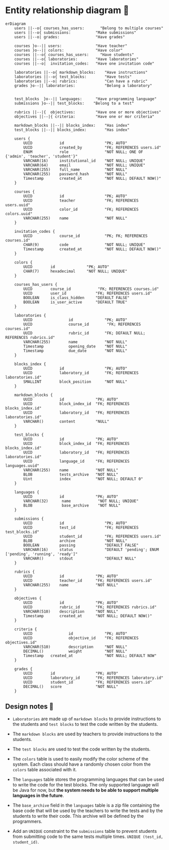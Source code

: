 # Entity relationship diagram 🎨

```mermaid
erDiagram
    users ||--o{ courses_has_users:       "Belong to multiple courses"
    users ||--o{ submissions:           "Make submissions"
    users ||--o| grades:                "Have grades"

    courses }o--|| users:               "Have teacher"
    courses }o--|| colors:              "Have color"
    courses ||--o{ courses_has_users:     "Have students"
    courses ||--o{ laboratories:        "Have laboratories"
    courses ||--o|  invitation_codes:   "Have one invitation code"

    laboratories ||--o{ markdown_blocks:    "Have instructions"
    laboratories ||--o{ test_blocks:        "Have tests"
    laboratories ||--o|	rubrics:            "Can have a rubric"
    grades }o--|| laboratories:             "Belong a laboratory"


    test_blocks  }o--|| languages:      "Have programming language"
    submissions }o--|| test_blocks:    "Belong to a test"

    rubrics ||--|{	objectives:         "Have one or more objectives"
    objectives ||--|{ criteria:         "Have one or mor criteria"

    markdown_blocks ||--|| blocks_index:    "Has index"
    test_blocks ||--|| blocks_index:        "Has index"

    users {
        UUID            id                  "PK; AUTO"
        UUID            created_by          "FK; REFERENCES users.id"
        ENUM            role                "NOT NULL; ONE OF {'admin', 'teacher', 'student'}"
        VARCHAR(16)     institutional_id    "NOT NULL; UNIQUE"
        VARCHAR(64)     email               "NOT NULL; UNIQUE"
        VARCHAR(255)    full_name           "NOT NULL"
        VARCHAR(255)    password_hash       "NOT NULL"
        Timestamp       created_at          "NOT NULL; DEFAULT NOW()"
    }

    courses {
        UUID            id                  "PK; AUTO"
        UUID            teacher             "FK; REFERENCES users.uuid"
        UUID            color_id            "FK; REFERENCES colors.uuid"
        VARCHAR(255)    name                "NOT NULL"
    }

    invitation_codes {
        UUID            course_id           "PK; FK; REFERENCES courses.id"
        CHAR(9)         code                "NOT NULL; UNIQUE"
        Timestamp       created_at          "NOT NULL; DEFAULT NOW()"
    }

    colors {
        UUID        id              "PK; AUTO"
        CHAR(7)     hexadecimal     "NOT NULL; UNIQUE"
    }

    courses_has_users {
        UUID        course_id            "FK; REFERENCES courses.id"
        UUID        user_id             "FK; REFERENCES users.id"
        BOOLEAN     is_class_hidden     "DEFAULT FALSE"
        BOOLEAN     is_user_active      "DEFAULT TRUE"
    }

    laboratories {
        UUID                id              "PK; AUTO"
        UUID                course_id        "FK; REFERENCES courses.id"
        UUID                rubric_id       "FK; DEFAULT NULL; REFERENCES rubrics.id"
        VARCHAR(255)        name            "NOT NULL"
        Timestamp           opening_date    "NOT NULL"
        Timestamp           due_date        "NOT NULL"
    }

    blocks_index {
        UUID            id                  "PK; AUTO"
        UUID            laboratory_id       "FK; REFERENCES laboratories.id"
        SMALLINT        block_position      "NOT NULL"
    }

    markdown_blocks {
        UUID            id              "PK; AUTO"
        UUID            block_index_id  "FK; REFERENCES blocks_index.id"
        UUID            laboratory_id   "FK; REFERENCES laboratories.id"
        VARCHAR()       content         "NULL"
    }

    test_blocks {
        UUID            id              "PK; AUTO"
        UUID            block_index_id  "FK; REFERENCES blocks_index.id"
        UUID            laboratory_id   "FK; REFERENCES laboratories.id"
        UUID            language_id     "FK; REFERENCES languages.uuid"
        VARCHAR(255)    name            "NOT NULL"
        BLOB            tests_archive   "NOT NULL"
        Uint            index           "NOT NULL; DEFAULT 0"
    }

    languages {
        UUID            id              "PK; AUTO"
        VARCHAR(32)      name            "NOT NULL; UNIQUE"
        BLOB             base_archive    "NOT NULL"
    }

    submissions {
        UUID            id                  "PK; AUTO"
        UUID            test_id             "FK; REFERENCES test_blocks.id"
        UUID            student_id          "FK; REFERENCES users.id"
        BLOB            archive             "NOT NULL"
        BOOLEAN         passing             "DEFAULT FALSE"
        VARCHAR(16)     status              "DEFAULT 'pending'; ENUM ['pending', 'running', 'ready']"
        VARCHAR()       stdout              "DEFAULT NULL"
    }

    rubrics {
        UUID            id              "PK; AUTO"
        UUID            teacher_id      "FK; REFERENCES users.id"
        VARCHAR(255)    name            "NOT NULL"
    }

    objectives {
        UUID            id              "PK; AUTO"
        UUID            rubric_id       "FK; REFERENCES rubrics.id"
        VARCHAR(510)    description     "NOT NULL"
        Timestamp       created_at      "NOT NULL; DEFAULT NOW()"
    }

    criteria {
        UUID                id              "PK; AUTO"
        UUID                objective_id    "FK; REFERENCES objectives.id"
        VARCHAR(510)        description     "NOT NULL"
        DECIMAL()           weight          "NOT NULL"
        Timestamp   created_at              "NOT NULL; DEFAULT NOW"
    }

    grades {
        UUID        id                  "PK; AUTO"
        UUID        laboratory_id       "FK; REFERENCES laboratory.id"
        UUID        student_id          "FK; REFERENCES users.id"
        DECIMAL()   score               "NOT NULL"
    }
```

## Design notes 🤔

- `Laboratories` are made up of `markdown blocks` to provide instructions to the students and `test blocks` to test the code written by the students.

- The `markdown blocks` are used by teachers to provide instructions to the students.

- The `test blocks` are used to test the code written by the students.

- The `colors` table is used to easily modify the color scheme of the system. Each class should have a randomly chosen color from the `colors` table associated with it.

- The `languages` table stores the programming languages that can be used to write the code for the test blocks. The only supported language will be Java for now, but **the system needs to be able to support multiple languages in the future**.

- The `base_archive` field in the `languages` table is a zip file containing the base code that will be used by the teachers to write the tests and by the students to write their code. This archive will be defined by the programmers.

- Add an `UNIQUE` constraint to the `submissions` table to prevent students from submitting code to the same tests multiple times. `UNIQUE (test_id, student_id)`.
